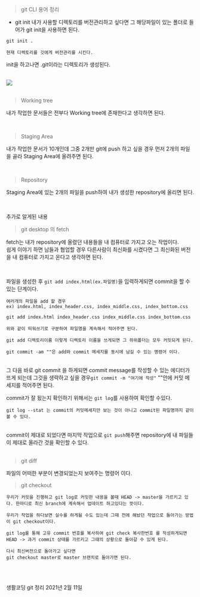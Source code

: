 > git CLI 용어 정리

- git init
  내가 사용할 디렉토리를 버전관리하고 싶다면 그 해당파일이 있는 폴더로 들어가 git init을 사용하면 된다.

```
git init .

현재 디렉토리를 깃에게 버전관리를 시킨다.
```

init을 하고나면 .git이라는 디렉토리가 생성된다.

</br>

<img src="./git.jpg">
</br></br>

> Working tree

내가 작업한 문서들은 전부다 Working tree에 존재한다고 생각하면 된다.

</br>

> Staging Area

내가 작업한 문서가 10개인데 그중 2개만 git에 push 하고 싶을 경우 먼저 2개의 파일을 골라 Staging Area에 올려주면 된다.

</br>

> Repository

Staging Area에 있는 2개의 파일을 push하여 내가 생성한 repository에 올리면 된다.

</br>


추가로 알게된 내용

> git desktop 의 fetch

fetch는 내가 repository에 올렸던 내용들을 내 컴퓨터로 가지고 오는 작업이다.</br>
쉽게 이야기 하면 남들과 협업할 경우 다른사람이 최신화를 시켰다면 그 최신화된 버전을 내 컴퓨터로 가지고 온다고 생각하면 된다.

</br>

파일을 생성한 후 <code>git add index.html(ex.파일명)</code>을 입력하게되면 commit을 할 수있는 단계이다.

```
여러개의 파일을 add 할 경우
ex) index.html, index_header.css, index_middle.css, index_bottom.css

git add index.html index_header.css index_middle.css index_bottom.css

위와 같이 띄워쓰기로 구분하여 파일명을 계속해서 적어주면 된다.

git add 디렉토리이름 이렇게 디렉토리 이름을 쓰게되면 그 하위폴더는 모두 커밋되게 된다.

git commit -am ""은 add와 commit 메세지를 동시에 남길 수 있는 명령어 이다.
```

</br>
그 다음 바로 git commit 을 하게되면 commit message를 작성할 수 있는 에디터가 뜨게 되는데 그것을 생략하고 싶을 경우<code>git commit -m "여기에 작성"</code> ""안에 커밋 메세지를 적어주면 된다.

</br>

commit가 잘 됬는지 확인하기 위해서는 <code>git log</code>를 사용하여 확인할 수있다.

```
git log --stat 는 commit의 커밋메세지만 보는 것이 아니고 commit된 파일명까지 같이 볼 수 있다.
```

</br>
commit이 제대로 되었다면 마지막 작업으로 <code>git push</code>해주면 repository에 내 파일들이 제대로 올라간 것을 확인할 수 있다.

</br>
</br>

> git diff

파일의 어떠한 부분이 변경되었는지 보여주는 명령어 이다.

> git checkout

```
우리가 커밋을 진행하고 git log로 커밋한 내용을 볼때 HEAD -> master을 가르키고 있다. 한마디로 최신 branch에 계속해서 업데이트 하고있다는 뜻이다.

우리가 작업을 하다보면 실수를 하게될 수도 있는데 그때 전에 해놨던 작업으로 돌아가는 방법이 git checkout이다.

git log를 통해 고유 commit 번호를 복사하여 git check 복사한번호 를 작성하게되면 HEAD -> 과거 commit 상태를 가르키고 그때의 상황으로 돌아갈 수 있게 된다.

다시 최신버전으로 돌아가고 싶다면
git checkout master로 master 브랜치로 돌아가면 된다.
```

</br>
</br>

생활코딩 git 정리 2021년 2월 11일
